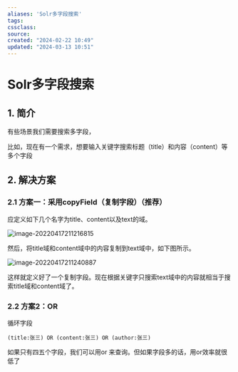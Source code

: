 ```yaml
---
aliases: 'Solr多字段搜索'
tags: 
cssclass:
source:
created: "2024-02-22 10:49"
updated: "2024-03-13 10:51"
---
```

# Solr多字段搜索

## 1. 简介

有些场景我们需要搜索多字段，

比如，现在有一个需求，想要输入关键字搜索标题（title）和内容（content）等多个字段

## 2. 解决方案

### 2.1 方案一：采用copyField（复制字段）（推荐）

应定义如下几个名字为title、content以及text的域。

![image-20220417211216815](https://cdn.jsdelivr.net/gh/MrJackC/PicGoImages/other/202403131051903.png)

然后，将title域和content域中的内容复制到text域中，如下图所示。

![image-20220417211240887](https://cdn.jsdelivr.net/gh/MrJackC/PicGoImages/other/202403131051948.png)

这样就定义好了一个复制字段。现在根据关键字只搜索text域中的内容就相当于搜索title域和content域了。

### 2.2 方案2：OR

循环字段

```
(title:张三) OR (content:张三) OR (author:张三) 
```

如果只有四五个字段，我们可以用or 来查询。但如果字段多的话，用or效率就很低了